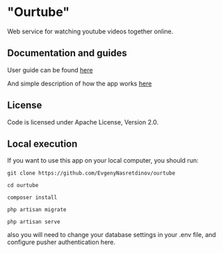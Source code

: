 "Ourtube"
============

Web service for watching youtube videos together online.


Documentation and guides
----------------

User guide can be found [here](https://github.com/EvgenyNasretdinov/ourtube/blob/master/txt/userguide.md)

And simple description of how the app works [here](https://github.com/EvgenyNasretdinov/ourtube/blob/master/txt/programmerguide.md)



License
-------

Code is licensed under Apache License, Version 2.0.


Local execution
---------

If you want to use this app on your local computer,
you should run:

    git clone https://github.com/EvgenyNasretdinov/ourtube

    cd ourtube

    composer install

    php artisan migrate

    php artisan serve

also you will need to change your database settings in your .env file, and configure pusher authentication here.